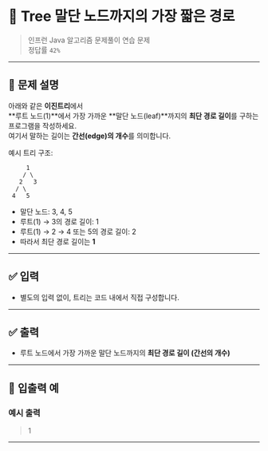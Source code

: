 # 🧮 Tree 말단 노드까지의 가장 짧은 경로

> 인프런 Java 알고리즘 문제풀이 연습 문제  
> 정답률 `42%`

---

## 📌 문제 설명

아래와 같은 **이진트리**에서  
**루트 노드(1)**에서 가장 가까운 **말단 노드(leaf)**까지의 **최단 경로 길이**를 구하는 프로그램을 작성하세요.  
여기서 말하는 길이는 **간선(edge)의 개수**를 의미합니다.

예시 트리 구조:

         1
        / \
       2   3
      / \
     4   5

- 말단 노드: 3, 4, 5
- 루트(1) → 3의 경로 길이: 1
- 루트(1) → 2 → 4 또는 5의 경로 길이: 2
- 따라서 최단 경로 길이는 **1**

---

## ✅ 입력

- 별도의 입력 없이, 트리는 코드 내에서 직접 구성합니다.

---

## ✅ 출력

- 루트 노드에서 가장 가까운 말단 노드까지의 **최단 경로 길이 (간선의 개수)**

---

## 🧾 입출력 예

### 예시 출력
> 1

---

